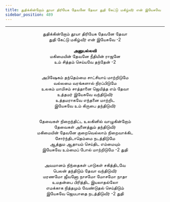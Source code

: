 ```yaml
---
title: துதிக்கின்றோம் தூயா திரியேக தேவனே தேவா துதி கேட்டு மகிழ்வீர் என் இயேசுவே        -2
sidebar_position: 489
---
```


---
<center>
துதிக்கின்றோம் தூயா திரியேக தேவனே தேவா<br/>
துதி கேட்டு மகிழ்வீர் என் இயேசுவே    -2<br/>
<br/><strong>அனுபல்லவி</strong><br/>
மகிமையின் தேவனே நீதியின் ராஜனே<br/>
உம் சித்தம் செய்யவே தந்தேன்    -2<br/><br/>

அபிஷேகம் தந்தெம்மை சாட்சியாய் மாற்றிடுமே<br/>
வல்லமை வரங்களால் நிரப்பிடுமே<br/>
உலகம் மாமிசம் சாத்தானை ஜெயித்த எம் தேவா<br/>
உத்தமர் இயேசுவே வந்திடுவீர்<br/>
உத்தமராகவே எந்தனை மாற்றிட<br/>
இயேசுவே உம் கிருபை தந்திடுவீர்<br/><br/>

தேவைகள் நிறைந்திட்ட உலகினில் வாழுகின்றோம்<br/>
தேவைகள் அனைத்தும் தந்திடுவீர்<br/>
மகிமையின் தேவனே குறைவெல்லாம் நிறைவாக்கிட<br/>
சோர்ந்திடாதெம்மை நடத்திடுமே<br/>
ஆத்தும ஆதாயம் செய்திட எம்மையும்<br/>
இயேசுவே உம்மைப் போல் மாற்றிடுமே    -2 துதி<br/><br/>

அவமானம் நிந்தைகள் பாடுகள் சகித்திடவே<br/>
பெலன் தந்திடும் தேவா வந்திடுவீர்<br/>
மரணமோ ஜீவனோ நாசமோ மோசமோ நாதா<br/>
உமதன்பை பிரித்திட இயலாதல்லோ<br/>
எமக்காக நித்தமும் வேண்டுதல் செய்திடும்<br/>
இயேசுவே ஜெயபாதை நடத்திடுவீர்    -2 துதி
</center>